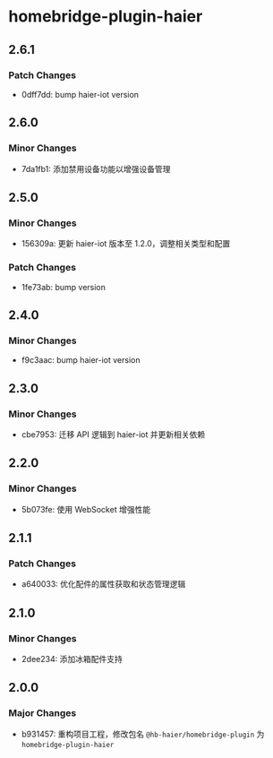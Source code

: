 # homebridge-plugin-haier

## 2.6.1

### Patch Changes

- 0dff7dd: bump haier-iot version

## 2.6.0

### Minor Changes

- 7da1fb1: 添加禁用设备功能以增强设备管理

## 2.5.0

### Minor Changes

- 156309a: 更新 haier-iot 版本至 1.2.0，调整相关类型和配置

### Patch Changes

- 1fe73ab: bump version

## 2.4.0

### Minor Changes

- f9c3aac: bump haier-iot version

## 2.3.0

### Minor Changes

- cbe7953: 迁移 API 逻辑到 haier-iot 并更新相关依赖

## 2.2.0

### Minor Changes

- 5b073fe: 使用 WebSocket 增强性能

## 2.1.1

### Patch Changes

- a640033: 优化配件的属性获取和状态管理逻辑

## 2.1.0

### Minor Changes

- 2dee234: 添加冰箱配件支持

## 2.0.0

### Major Changes

- b931457: 重构项目工程，修改包名 `@hb-haier/homebridge-plugin` 为 `homebridge-plugin-haier`
